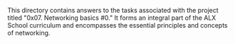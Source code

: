 This directory contains answers to the tasks associated with the project titled "0x07. Networking basics #0." It forms an integral part of the ALX School curriculum and encompasses the essential principles and concepts of networking.
